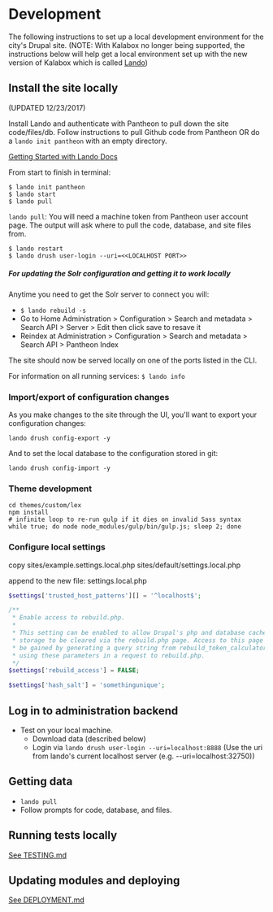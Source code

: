 # Development

The following instructions to set up a local development environment for the city's Drupal site. (NOTE: With Kalabox no longer being supported, the instructions below will help get a local environment set up with the new version of Kalabox which is called [Lando](https://docs.devwithlando.io/))

## Install the site locally

(UPDATED 12/23/2017)

Install Lando and authenticate with Pantheon to pull down the site code/files/db. Follow instructions to pull Github code from Pantheon OR do a `lando init pantheon` with an empty directory.

[Getting Started with Lando Docs](https://docs.devwithlando.io/started.html)

From start to finish in terminal:
```
$ lando init pantheon
$ lando start
$ lando pull
```
`lando pull`: You will need a machine token from Pantheon user account page. The output will ask where to pull the code, database, and site files from. 

```
$ lando restart
$ lando drush user-login --uri=<<LOCALHOST PORT>>
```

##### For updating the Solr configuration and getting it to work locally

Anytime you need to get the Solr server to connect you will:
* `$ lando rebuild -s`
* Go to Home Administration > Configuration > Search and metadata > Search API > Server > Edit then click save to resave it
* Reindex at Administration > Configuration > Search and metadata > Search API > Pantheon Index

The site should now be served locally on one of the ports listed in the CLI. 

For information on all running services: `$ lando info`

### Import/export of configuration changes

As you make changes to the site through the UI, you'll want to export your configuration changes:

`lando drush config-export -y`

And to set the local database to the configuration stored in git:

`lando drush config-import -y`

### Theme development

```
cd themes/custom/lex
npm install
# infinite loop to re-run gulp if it dies on invalid Sass syntax
while true; do node node_modules/gulp/bin/gulp.js; sleep 2; done
```

### Configure local settings

copy sites/example.settings.local.php sites/default/settings.local.php

append to the new file: settings.local.php

```php
$settings['trusted_host_patterns'][] = '^localhost$';

/**
 * Enable access to rebuild.php.
 *
 * This setting can be enabled to allow Drupal's php and database cached
 * storage to be cleared via the rebuild.php page. Access to this page can also
 * be gained by generating a query string from rebuild_token_calculator.sh and
 * using these parameters in a request to rebuild.php.
 */
$settings['rebuild_access'] = FALSE;

$settings['hash_salt'] = 'somethingunique';
```

## Log in to administration backend

* Test on your local machine.
  * Download data (described below)
  * Login via `lando drush user-login --uri=localhost:8888` (Use the uri from lando's current localhost server (e.g. --uri=localhost:32750))

## Getting data

* `lando pull`
* Follow prompts for code, database, and files.

## Running tests locally

[See TESTING.md](TESTING.md)

## Updating modules and deploying

[See DEPLOYMENT.md](DEPLOYMENT.md)

